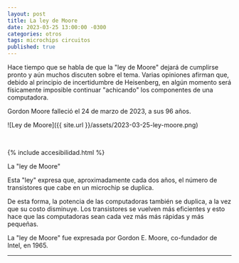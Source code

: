 ```yaml
---
layout: post
title: La ley de Moore
date: 2023-03-25 13:00:00 -0300
categories: otros
tags: microchips circuitos
published: true
---
```


Hace tiempo que se habla de que la "ley de Moore" dejará de cumplirse pronto y aún muchos discuten sobre el tema. Varias opiniones afirman que, debido al principio de incertidumbre de Heisenberg, en algún momento será físicamente imposible continuar "achicando" los componentes de una computadora.

Gordon Moore falleció el 24 de marzo de 2023, a sus 96 años.

![Ley de Moore]({{ site.url }}/assets/2023-03-25-ley-moore.png)


&nbsp;

{% include accesibilidad.html %}

La "ley de Moore"

Esta "ley" expresa que, aproximadamente cada dos años, el número de transistores que cabe en un microchip se duplica.

De esta forma, la potencia de las computadoras también se duplica, a la vez que su costo disminuye. Los transistores se vuelven más eficientes y esto hace que las computadoras sean cada vez más más rápidas y más pequeñas.

La "ley de Moore" fue expresada por Gordon E. Moore, co-fundador de Intel, en 1965.

</div></details>



<hr />
